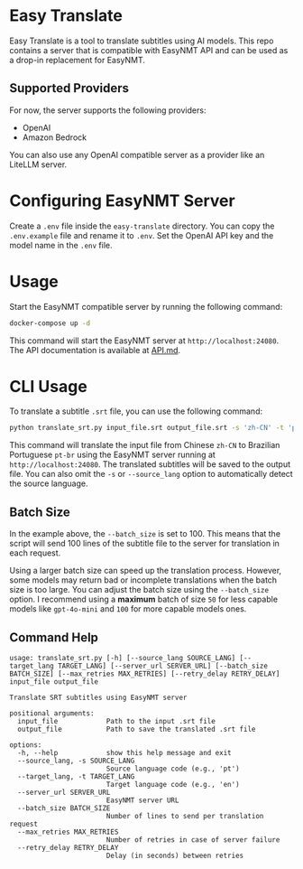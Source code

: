 # Easy Translate

Easy Translate is a tool to translate subtitles using AI models. This repo contains a server that is compatible with EasyNMT API and can be used as a drop-in replacement for EasyNMT.

## Supported Providers

For now, the server supports the following providers:
- OpenAI
- Amazon Bedrock

You can also use any OpenAI compatible server as a provider like an LiteLLM server.

# Configuring EasyNMT Server

Create a `.env` file inside the `easy-translate` directory. You can copy the `.env.example` file and rename it to `.env`.
Set the OpenAI API key and the model name in the `.env` file.

# Usage

Start the EasyNMT compatible server by running the following command:

```bash
docker-compose up -d
```

This command will start the EasyNMT server at `http://localhost:24080`. The API documentation is available at [API.md](API.md).

# CLI Usage

To translate a subtitle `.srt` file, you can use the following command:

```bash
python translate_srt.py input_file.srt output_file.srt -s 'zh-CN' -t 'pt-br' --server_url http://localhost:24080 --max_retries 1 --batch_size 100
```

This command will translate the input file from Chinese `zh-CN` to Brazilian Portuguese `pt-br` using the EasyNMT server running at `http://localhost:24080`. The translated subtitles will be saved to the output file.
You can also omit the `-s` or `--source_lang` option to automatically detect the source language.

## Batch Size

In the example above, the `--batch_size` is set to 100. This means that the script will send 100 lines of the subtitle file to the server for translation in each request.

Using a larger batch size can speed up the translation process. However, some models may return bad or incomplete translations when the batch size is too large. You can adjust the batch size using the `--batch_size` option. I recommend using a **maximum** batch of size `50` for less capable models like `gpt-4o-mini` and `100` for more capable models ones.

## Command Help

```
usage: translate_srt.py [-h] [--source_lang SOURCE_LANG] [--target_lang TARGET_LANG] [--server_url SERVER_URL] [--batch_size BATCH_SIZE] [--max_retries MAX_RETRIES] [--retry_delay RETRY_DELAY] input_file output_file

Translate SRT subtitles using EasyNMT server

positional arguments:
  input_file            Path to the input .srt file
  output_file           Path to save the translated .srt file

options:
  -h, --help            show this help message and exit
  --source_lang, -s SOURCE_LANG
                        Source language code (e.g., 'pt')
  --target_lang, -t TARGET_LANG
                        Target language code (e.g., 'en')
  --server_url SERVER_URL
                        EasyNMT server URL
  --batch_size BATCH_SIZE
                        Number of lines to send per translation request
  --max_retries MAX_RETRIES
                        Number of retries in case of server failure
  --retry_delay RETRY_DELAY
                        Delay (in seconds) between retries
```
